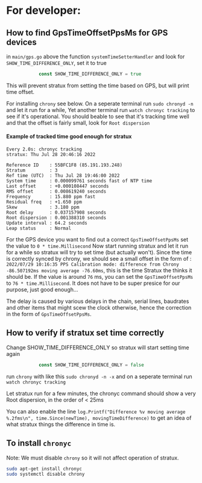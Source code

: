 # For developer:

## How to find GpsTimeOffsetPpsMs for GPS devices

in `main/gps.go` above the function `systemTimeSetterHandler` and look for `SHOW_TIME_DIFFERENCE_ONLY`, set it to true
```go
			const SHOW_TIME_DIFFERENCE_ONLY = true
```
This will prevent stratux from setting the time based on GPS, but will print time offset.

For installing `chrony` see below.
On a seperate terminal run `sudo chronyd -n` and let it run for a while, Yet another terminal run `watch chronyc tracking` to see if it's operational.
You should beable to see that it's tracking time well and that the offset is fairly small, look for `Root dispersion`

#### Example of tracked time good enough for stratux
```
Every 2.0s: chronyc tracking                                                                                                                                            stratux: Thu Jul 28 20:46:16 2022

Reference ID    : 55BFC1F8 (85.191.193.248)
Stratum         : 3
Ref time (UTC)  : Thu Jul 28 19:46:00 2022
System time     : 0.000099761 seconds fast of NTP time
Last offset     : +0.000108447 seconds
RMS offset      : 0.008619240 seconds
Frequency       : 15.880 ppm fast
Residual freq   : +1.650 ppm
Skew            : 3.180 ppm
Root delay      : 0.037157908 seconds
Root dispersion : 0.001388310 seconds
Update interval : 64.2 seconds
Leap status     : Normal
```

For the GPS device you want to find out a correct `GpsTimeOffsetPpsMs` set the value to `0 * time.Millisecond`
Now start running stratux and let it run for a while so stratux will try to set time (but actually won't). Since the time is correctly synced by chrony,
we should see a small offset in the form of : `2022/07/29 10:16:35 PPS Calibration mode: difference from Chrony -86.507192ms moving average -76.60ms`,
this is the time Stratux the thinks it should be. If the value is around `76` ms, you can set the `GpsTimeOffsetPpsMs`
to `76 * time.Millisecond`. It does not have to be super presice for our purpose, just good enough...

The delay is caused by various delays in the chain, serial lines, baudrates and other items that might scew the clock otherwise,
hence the correction in the form of `GpsTimeOffsetPpsMs`.


## How to verify if stratux set time correctly

Change SHOW_TIME_DIFFERENCE_ONLY so stratux will start setting time again
```go
			const SHOW_TIME_DIFFERENCE_ONLY = false
```
run `chrony` with like this `sudo chronyd -n -x` and on a seperate terminal run `watch chronyc tracking`

Let stratux run for a few minutes, the chronyc command should show a very Root dispersion, in the order of < 25ms

You can also enable the line `log.Printf("Difference %v moving average %.2fms\n", time.Since(newTime), movingTimeDifference)` to
get an idea of what stratux things the difference in time is.

## To install `chronyc`

Note: We must disable `chrony` so it will not affect operation of stratux.

```bash
sudo apt-get install chronyc
sudo systemctl disable chrony
```
